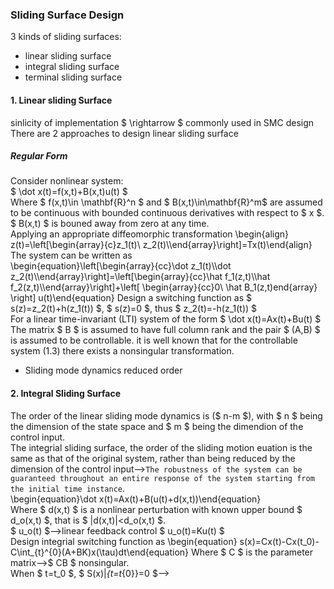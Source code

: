 ### Sliding Surface Design
3 kinds of sliding surfaces:
* linear sliding surface
* integral sliding surface
* terminal sliding surface

#### 1. Linear sliding Surface
sinlicity of implementation $ \rightarrow $ commonly used in SMC design  
There are 2 approaches to design linear sliding surface  
##### Regular Form
Consider nonlinear system:  
$ \dot x(t)=f(x,t)+B(x,t)u(t) $  
Where $ f(x,t)\in \mathbf{R}^n $ and $ B(x,t)\in\mathbf{R}^m$ are assumed to be continuous with bounded continuous derivatives with respect to $ x $. $ B(x,t) $ is bouned away from zero at any time.  
Applying an appropriate diffeomorphic transformation
\begin{align} z(t)=\left[\begin{array}{c}z_1(t)\\ z_2(t)\\\end{array}\right]=Tx(t)\end{align}  
The system can be written as  
\begin{equation}\left[\begin{array}{cc}\dot z_1(t)\\\dot z_2(t)\\\end{array}\right]=\left[\begin{array}{cc}\hat f_1(z,t)\\\hat f_2(z,t)\\\end{array}\right]+\left[ \begin{array}{cc}0\\ \hat B_1(z,t)end{array} \right] u(t)\end{equation}
Design a switching function as $ s(z)=z_2(t)+h(z_1(t)) $, $ s(z)=0 $, thus $ z_2(t)=-h(z_1(t)) $  
For a linear time-invariant (LTI) system of the form
$ \dot x(t)=Ax(t)+Bu(t) $  
The matrix $ B $ is assumed to have full column rank and the pair $ (A,B) $ is assumed to be controllable.
it is well known that for the controllable system (1.3) there exists a nonsingular transformation.
* Sliding mode dynamics reduced order

#### 2. Integral Sliding Surface
The order of the linear sliding mode dynamics is ($ n-m $), with $ n $ being the dimension of the state space and $ m $ being the dimendion of the control input.    
The integrial sliding surface, the order of the sliding motion euation is the same as that of the original system, rather than being reduced by the dimension of the control input-->`The robustness of the system can be guaranteed throughout an entire response of the system starting from the initial time instance`.  
\begin{equation}\dot x(t)=Ax(t)+B(u(t)+d(x,t))\end{equation}  
Where $ d(x,t) $ is a nonlinear perturbation with known upper bound $ d_o(x,t) $, that is $ |d(x,t)|<d_o(x,t) $.  
$ u_o(t) $-->linear feedback control $ u_o(t)=Ku(t) $  
Design integrial switching function as
\begin{equation} s(x)=Cx(t)-Cx(t_0)-C\int_{t}^{0}(A+BK)x(\tau)dt\end{equation}
Where $ C $ is the parameter matrix-->$ CB $ nonsingular.  
When $ t=t_0 $, $ S(x)|_{t=t_{0}}=0 $-->

